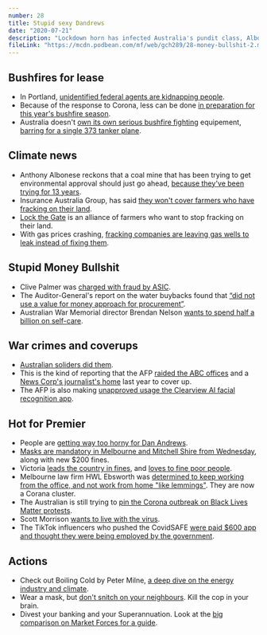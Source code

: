 ```yaml
---
number: 28
title: Stupid sexy Dandrews
date: "2020-07-21"
description: "Lockdown horn has infected Australia's pundit class, Albo reckons mines are cool, and we run through the highlights recent of stupid money bullshit."
fileLink: "https://mcdn.podbean.com/mf/web/gch289/28-money-bullshit-2.mp3"
---
```


## Bushfires for lease

- In Portland, [unidentified federal agents are kidnapping people](https://www.nytimes.com/2020/07/17/us/portland-protests.html).
- Because of the response to Corona, less can be done [in preparation for this year's bushfire season](https://www.abc.net.au/news/2020-07-17/coronavirus-queensland-bushfire-season-hazard-reduction/12466360). 
- Australia doesn't [own its own serious bushfire fighting](https://www.smh.com.au/politics/federal/we-need-our-own-elvis-former-fire-chiefs-warn-australia-is-unprepared-for-bushfire-peril-20190311-p5139j.html) equipement, [barring for a single 373 tanker plane](https://www.rfs.nsw.gov.au/news-and-media/ministerial-media-releases/new-737-large-air-tanker-to-fight-bush-fires).

## Climate news

- Anthony Albonese reckons that a coal mine that has been trying to get environmental approval should just go ahead, [because they've been trying for 13 years](https://www.reddit.com/r/AustralianPolitics/comments/hqw1hq/new_acland_coalmine_anthony_albanese_attacks/fy17ypd/).
- Insurance Australia Group, has said [they won't cover farmers who have fracking on their land](https://www.abc.net.au/news/2020-06-10/coal-seam-gas-farmers-queensland-insurance-pull-out-iag/12337156).
- [Lock the Gate](https://www.lockthegate.org.au/) is an alliance of farmers who want to stop fracking on their land.
- With gas prices crashing, [fracking companies are leaving gas wells to leak instead of fixing them](https://www.nytimes.com/2020/07/12/climate/oil-fracking-bankruptcy-methane-executive-pay.html).

## Stupid Money Bullshit

- Clive Palmer was [charged with fraud by ASIC](https://asic.gov.au/about-asic/news-centre/find-a-media-release/2020-releases/20-163mr-clive-palmer-charged-over-breaches-of-directors-duties-and-fraud/).
- The Auditor-General's report on the water buybacks found that [“did not use a value for money approach for procurement”](https://www.smh.com.au/politics/federal/auditor-general-watergate-report-finds-buyback-scheme-didn-t-ensure-value-20200716-p55co6.html).
- Australian War Memorial director Brendan Nelson [wants to spend half a billion on self-care](https://www.theguardian.com/australia-news/2019/apr/24/brendan-nelson-denies-conflict-of-interest-after-passing-on-fees-from-arms-firm-to-war-memorial).  

## War crimes and coverups

- [Australian soliders did them](https://www.abc.net.au/news/2020-07-15/sas-soldiers-allegedly-plant-gun-on-dead-bodies-in-afghanistan/12452964).
- This is the kind of reporting that the AFP [raided the ABC offices](https://www.abc.net.au/news/2019-06-24/afp-abc-afghan-files-raid-reporter-criminal-offence-evidence/11240838) and a [News Corp's journalist's home](https://www.theguardian.com/australia-news/2020/apr/15/high-court-rules-afp-warrant-for-raid-on-news-corp-journalists-home-was-invalid) last year to cover up.
- The AFP is also making [unapproved usage the Clearview AI facial recognition app](https://mobile.abc.net.au/news/2020-07-13/afp-use-of-facial-recocognition-sofware-clearview-ai-revealed/12451554).

## Hot for Premier

- People are [getting way too horny for Dan Andrews](https://www.theage.com.au/national/victoria/the-strange-feeling-i-have-when-i-watch-daniel-andrews-20200710-p55av5.html).
- [Masks are mandatory in Melbourne and Mitchell Shire from Wednesday](https://www.abc.net.au/news/2020-07-19/victoria-coronavirus-cases-climb-masks-become-mandatory/12470424), along with new $200 fines.
- Victoria [leads the country in fines](https://7news.com.au/news/victoria-police/victoria-coronavirus-fines-city-of-melbourne-and-frankston-have-the-most-fines-c-1080393), and [loves to fine poor people](https://www.sbs.com.au/news/victorians-slugged-more-than-10-million-in-coronavirus-fines).
- Melbourne law firm HWL Ebsworth was [determined to keep working from the office, and not work from home "like lemmings"](https://www.afr.com/companies/professional-services/melbourne-law-firm-labelled-key-covid-19-outbreak-20200716-p55cn8). They are now a Corana cluster.
- The Australian is still trying to [pin the Corona outbreak on Black Lives Matter protests](https://twitter.com/oz_f/status/1283301188998270978).
- Scott Morrison [wants to live with the virus](https://www.theaustralian.com.au/nation/politics/scott-morrison-praises-nsw-as-a-model-for-handling-coronavirus-outbreaks/news-story/4492502bfdb85b0f1faee4cee2a2fc73).
- The TikTok influencers who pushed the CovidSAFE [were paid $600 app and thought they were being employed by the government](https://www.abc.net.au/triplej/programs/hack/tik-tok-influencers-fals-claims-covid-app/12459176).

## Actions

- Check out Boiling Cold by Peter Milne, [a deep dive on the energy industry and climate](https://www.boilingcold.com.au/western-gas-micro-oil-gas-player-with-a-us100-million-clean-up-bill/).
- Wear a mask, but [don't snitch on your neighbours](https://www.abc.net.au/news/2020-07-19/should-you-call-police-about-coronavirus-restriction-breaches/12460892). Kill the cop in your brain. 
- Divest your banking and your Superannuation. Look at the [big comparison on Market Forces for a guide](https://www.marketforces.org.au/info/compare-bank-table/).
